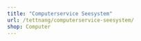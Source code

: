 ```yaml
---
title: "Computerservice Seesystem"
url: /tettnang/computerservice-seesystem/
shop: Computer
---
```

